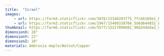 ```yaml
---
title:  "Israel"
images:
    - url: https://farm4.staticflickr.com/3876/15340203775_7fc6b169e1_b.jpg
    - url: https://farm3.staticflickr.com/2947/15409338766_5d6d644852_b.jpg
thumbnail: https://farm6.staticflickr.com/5577/15217096081_96624de8a2_n.jpg
dimensionX: 28"
dimensionY: 22"
dimensionZ: 10"
materials: Ambrosia maple/Walnut/Copper
---
```

